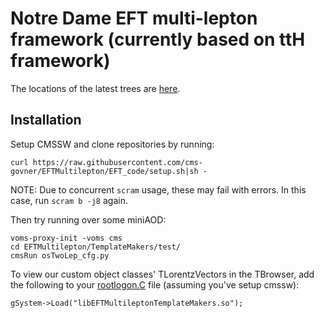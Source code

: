 # Notre Dame EFT multi-lepton framework (currently based on ttH framework)

The locations of the latest trees are [here](https://twiki.cern.ch/twiki/bin/view/CMS/NotreDameTrees).

## Installation

Setup CMSSW and clone repositories by running:        

	curl https://raw.githubusercontent.com/cms-govner/EFTMultilepton/EFT_code/setup.sh|sh -

NOTE: Due to concurrent `scram` usage, these may fail with errors. In this case, run `scram b -j8` again. 

Then try running over some miniAOD:

	voms-proxy-init -voms cms
	cd EFTMultilepton/TemplateMakers/test/
	cmsRun osTwoLep_cfg.py

To view our custom object classes' TLorentzVectors in the TBrowser, add the following to your [rootlogon.C](https://github.com/cms-govner/EFTMultilepton/blob/master/doc/rootlogon.C) file (assuming you've setup cmssw):
   	
	gSystem->Load("libEFTMultileptonTemplateMakers.so");
